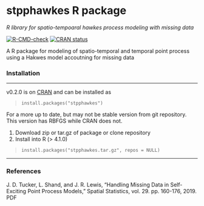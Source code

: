 stpphawkes R package
======================
*R library for spatio-tempoaral hawkes process modeling with missing data*

<!-- badges: start -->
[![R-CMD-check](https://github.com/sandialabs/stpphawkes/actions/workflows/r.yaml/badge.svg)](https://github.com/sandialabs/stpphawkes/actions/workflows/r.yaml)
[![CRAN status](https://www.r-pkg.org/badges/version/stpphawkes)](https://CRAN.R-project.org/package=stpphawkes)
<!-- badges: end -->

A R package for modeling of spatio-temporal and temporal
point process using a Hakwes model accoutning for missing 
data

### Installation
------------------------------------------------------------------------------
v0.2.0 is on [CRAN](https://cran.r-project.org/package=stpphawkes)
and can be installed as
> `install.packages("stpphawkes")`


For a more up to date, but may not be stable version from git repository.
This version has RBFGS while CRAN does not.

1. Download zip or tar.gz of package or clone repository
2. Install into R (> 4.1.0)

> `install.packages("stpphawkes.tar.gz", repos = NULL)`

------------------------------------------------------------------------------

### References
J. D. Tucker, L. Shand, and J. R. Lewis, “Handling Missing Data in Self-Exciting Point Process Models,” Spatial Statistics, vol. 29. pp. 160-176, 2019. PDF
